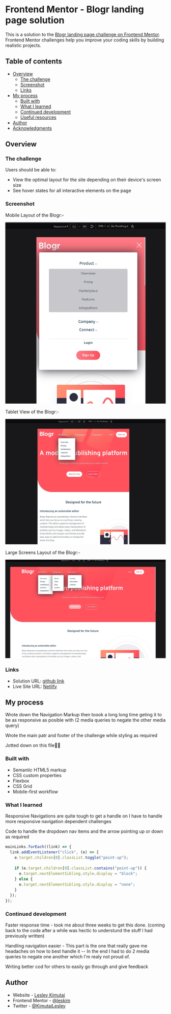 # Frontend Mentor - Blogr landing page solution

This is a solution to the [Blogr landing page challenge on Frontend Mentor](https://www.frontendmentor.io/challenges/blogr-landing-page-EX2RLAApP). Frontend Mentor challenges help you improve your coding skills by building realistic projects.

## Table of contents

- [Overview](#overview)
  - [The challenge](#the-challenge)
  - [Screenshot](#screenshot)
  - [Links](#links)
- [My process](#my-process)
  - [Built with](#built-with)
  - [What I learned](#what-i-learned)
  - [Continued development](#continued-development)
  - [Useful resources](#useful-resources)
- [Author](#author)
- [Acknowledgments](#acknowledgments)

## Overview

### The challenge

Users should be able to:

- View the optimal layout for the site depending on their device's screen size
- See hover states for all interactive elements on the page

### Screenshot

Mobile Layout of the Blogr:-

![](./assets/images/mobile.jpg)

Tablet View of the Blogr:-

![](./assets/images/tablet.jpg)

Large Screens Layout of the Blogr:-

![](./assets/images/laptop.jpg)

### Links

- Solution URL: [github link](https://github.com/issagoodlifeInc/blogr-page.git)
- Live Site URL: [Netlify](https://blogr-leskim.netlify.app/)

## My process

Wrote down the Navigation Markup then toook a long long time geting it to be as responsive as posible with (2 media queries to negate the other media query)

Wrote the main patr and footer of the challenge while styling as required

Jotted down on this file👋🏾

### Built with

- Semantic HTML5 markup
- CSS custom properties
- Flexbox
- CSS Grid
- Mobile-first workflow

### What I learned

Responsive Navigations are quite tough to get a handle on
I have to handle more responsive navigation dependent challenges

Code to handle the dropdown nav items and the arrow pointing up or down as required

```js
mainLinks.forEach((link) => {
  link.addEventListener("click", (e) => {
    e.target.children[0].classList.toggle("point-up");

    if (e.target.children[0].classList.contains("point-up")) {
      e.target.nextElementSibling.style.display = "block";
    } else {
      e.target.nextElementSibling.style.display = "none";
    }
  });
});
```

### Continued development

Faster response time - took me about three weeks to get this done. (coming back to the code after a while was hectic to understund the stuff I had previously written)

Handling navigation easier - This part is the one that really gave me headaches on how to best handle it -- In the end I had to do 2 media queries to negate one another which I'm realy not proud of.

Writing better cod for others to easily go through and give feedback

## Author

- Website - [Lesley Kimutai](https://leskimfamily.herokuapp.com/lesley)
- Frontend Mentor - [@leskim](https://www.frontendmentor.io/profile/Leskim)
- Twitter - [@KimutaiLesley](https://www.twitter.com/KimutaiLesley)
